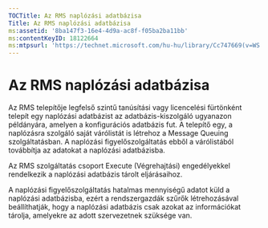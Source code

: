 ```yaml
---
TOCTitle: Az RMS naplózási adatbázisa
Title: Az RMS naplózási adatbázisa
ms:assetid: '8ba147f3-16e4-4d9a-ac8f-f05ba2ba11bb'
ms:contentKeyID: 18122664
ms:mtpsurl: 'https://technet.microsoft.com/hu-hu/library/Cc747669(v=WS.10)'
---
```


Az RMS naplózási adatbázisa
===========================

Az RMS telepítője legfelső szintű tanúsítási vagy licencelési fürtönként telepít egy naplózási adatbázist az adatbázis-kiszolgáló ugyanazon példányára, amelyen a konfigurációs adatbázis fut. A telepítő egy, a naplózásra szolgáló saját várólistát is létrehoz a Message Queuing szolgáltatásban. A naplózási figyelőszolgáltatás ebből a várólistából továbbítja az adatokat a naplózási adatbázisba.

Az RMS szolgáltatás csoport Execute (Végrehajtási) engedélyekkel rendelkezik a naplózási adatbázis tárolt eljárásaihoz.

A naplózási figyelőszolgáltatás hatalmas mennyiségű adatot küld a naplózási adatbázisba, ezért a rendszergazdák szűrők létrehozásával beállíthatják, hogy a naplózási adatbázis csak azokat az információkat tárolja, amelyekre az adott szervezetnek szüksége van.
